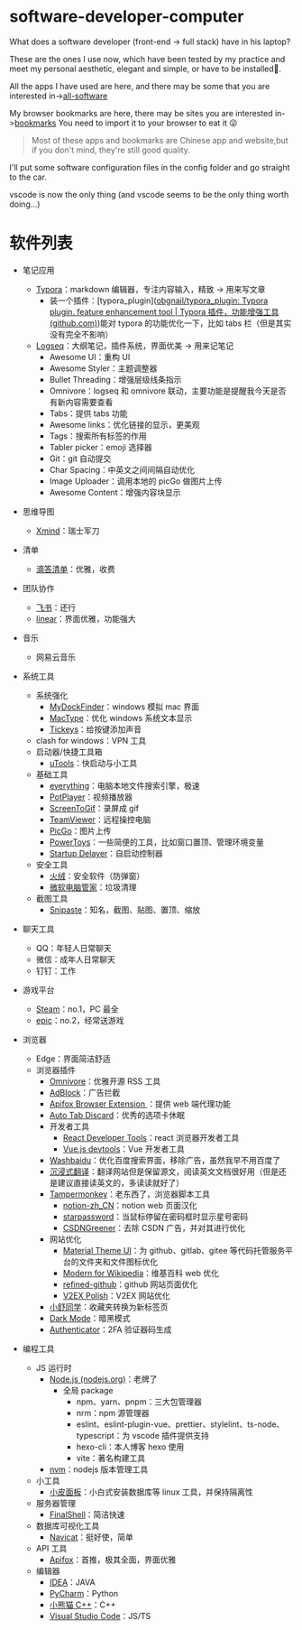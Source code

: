 # software-developer-computer

What does a software developer (front-end -> full stack) have in his laptop?

These are the ones I use now, which have been tested by my practice and meet my personal aesthetic, elegant and simple, or have to be installed🤣.

All the apps I have used are here, and there may be some that you are interested in->[all-software](docs/all-software.md)

My browser bookmarks are here, there may be sites you are interested in->[bookmarks](docs/bookmarks.html) You need to import it to your browser to eat it 😜

> Most of these apps and bookmarks are Chinese app and website,but if you don't mind, they're still good quality.

I'll put some software configuration files in the config folder and go straight to the car.

vscode is now the only thing (and vscode seems to be the only thing worth doing...)

# 软件列表

- 笔记应用

  - [Typora](https://typora.io/)：markdown 编辑器，专注内容输入，精致 -> 用来写文章
    - 装一个插件：[typora_plugin]([obgnail/typora_plugin: Typora plugin. feature enhancement tool | Typora 插件，功能增强工具 (github.com)](https://github.com/obgnail/typora_plugin))能对 typora 的功能优化一下，比如 tabs 栏（但是其实没有完全不影响）
  - [Logseq](https://logseq.com/)：大纲笔记，插件系统，界面优美 -> 用来记笔记
    - Awesome UI：重构 UI
    - Awesome Styler：主题调整器
    - Bullet Threading：增强层级线条指示
    - Omnivore：logseq 和 omnivore 联动，主要功能是提醒我今天是否有新内容需要查看
    - Tabs：提供 tabs 功能
    - Awesome links：优化链接的显示，更美观
    - Tags：搜索所有标签的作用
    - Tabler picker：emoji 选择器
    - Git：git 自动提交
    - Char Spacing：中英文之间间隔自动优化
    - Image Uploader：调用本地的 picGo 做图片上传
    - Awesome Content：增强内容块显示

- 思维导图
  - [Xmind](https://xmind.cn/)：瑞士军刀
- 清单
  - [滴答清单](https://dida365.com)：优雅，收费
- 团队协作
  - [飞书](https://www.feishu.cn/)：还行
  - [linear](https://linear.app/open-project/team/OPE/active)：界面优雅，功能强大
- 音乐
  - 网易云音乐
- 系统工具
  - 系统强化
    - [MyDockFinder](https://www.mydockfinder.com/)：windows 模拟 mac 界面
    - [MacType](https://www.mactype.net/)：优化 windows 系统文本显示
    - [Tickeys](https://www.yingdev.com/projects/tickeys)：给按键添加声音
  - clash for windows：VPN 工具
  - 启动器/快捷工具箱
    - [uTools](https://www.u.tools/)：快启动与小工具
  - 基础工具
    - [everything](https://www.voidtools.com/zh-cn/)：电脑本地文件搜索引擎，极速
    - [PotPlayer](https://potplayer.en.softonic.com/)：视频播放器
    - [ScreenToGif](https://www.screentogif.com/)：录屏成 gif
    - [TeamViewer](https://www.teamviewer.com/apac/)：远程操控电脑
    - [PicGo](https://molunerfinn.com/PicGo/)：图片上传
    - [PowerToys](https://learn.microsoft.com/en-us/windows/powertoys/)：一些简便的工具，比如窗口置顶、管理环境变量
    - [Startup Delayer](https://www.r2.com.au/page/products/show/startup-delayer/)：自启动控制器
  - 安全工具
    - [火绒](https://www.huorong.cn/person5.html)：安全软件（防弹窗）
    - [微软电脑管家](https://pcmanager.microsoft.com/zh-cn)：垃圾清理
  - 截图工具
    - [Snipaste](https://www.snipaste.com/)：知名，截图、贴图、置顶、缩放
- 聊天工具
  - QQ：年轻人日常聊天
  - 微信：成年人日常聊天
  - 钉钉：工作
- 游戏平台
  - [Steam](https://store.steampowered.com/)：no.1，PC 最全
  - [epic](https://store.epicgames.com/en-US/)：no.2，经常送游戏
- 浏览器
  - Edge：界面简洁舒适
  - 浏览器插件
    - [Omnivore](https://omnivore.app/home)：优雅开源 RSS 工具
    - [AdBlock](https://microsoftedge.microsoft.com/addons/detail/adblock-%E2%80%94-%E6%9C%80%E4%BD%B3%E5%B9%BF%E5%91%8A%E6%8B%A6%E6%88%AA%E5%B7%A5%E5%85%B7/ndcileolkflehcjpmjnfbnaibdcgglog)：广告拦截
    - [Apifox Browser Extension ](https://microsoftedge.microsoft.com/addons/detail/apifox-browser-extension/haklpcemfcccpoeaibpbgacinnbfafbl)：提供 web 端代理功能
    - [Auto Tab Discard](https://webextension.org/listing/tab-discard.html)：优秀的选项卡休眠
    - 开发者工具
      - [React Developer Tools](https://microsoftedge.microsoft.com/addons/detail/react-developer-tools/gpphkfbcpidddadnkolkpfckpihlkkil)：react 浏览器开发者工具
      - [Vue.js devtools](https://chromewebstore.google.com/detail/vuejs-devtools/nhdogjmejiglipccpnnnanhbledajbpd)：Vue 开发者工具
    - [Washbaidu](https://microsoftedge.microsoft.com/addons/detail/washbaidu/keleecjcfmdfipfcjlfjghkdedjkpnln)：优化百度搜索界面，移除广告，虽然我早不用百度了
    - [沉浸式翻译](https://immersivetranslate.com/)：翻译网站但是保留源文，阅读英文文档很好用（但是还是建议直接读英文的，多读读就好了）
    - [Tampermonkey](https://www.tampermonkey.net/index.php?browser=chrome&locale=zh)：老东西了，浏览器脚本工具
      - [notion-zh_CN](https://github.com/reamd7/notion-zh_CN)：notion web 页面汉化
      - [starpassword](https://github.com/syhyz1990/starpassword)：当鼠标停留在密码框时显示星号密码
      - [CSDNGreener](https://github.com/adlered/CSDNGreener)：去除 CSDN 广告，并对其进行优化
    - 网站优化
      - [Material Theme UI](https://material-theme.com/)：为 github、gitlab、gitee 等代码托管服务平台的文件夹和文件图标优化
      - [Modern for Wikipedia](https://chromewebstore.google.com/detail/modern-for-wikipedia/emdkdnnopdnajipoapepbeeiemahbjcn)：维基百科 web 优化
      - [refined-github](https://github.com/refined-github/refined-github)：github 网站页面优化
      - [V2EX Polish](https://chromewebstore.google.com/detail/v2ex-polish/onnepejgdiojhiflfoemillegpgpabdm)：V2EX 网站优化
    - [小舒同学](https://xiaoshuapp.com/)：收藏夹转换为新标签页
    - [Dark Mode](https://dark-mode.net/)：暗黑模式
    - [Authenticator](https://authenticator.cc/)：2FA 验证器码生成
- 编程工具
  - JS 运行时
    - [Node.js (nodejs.org)](https://nodejs.org/en)：老牌了
      - 全局 package
        - npm、yarn、pnpm：三大包管理器
        - nrm：npm 源管理器
        - eslint、eslint-plugin-vue、prettier、stylelint、ts-node、typescript：为 vscode 插件提供支持
        - hexo-cli：本人博客 hexo 使用
        - vite：著名构建工具
    - [nvm](https://nvm.uihtm.com/)：nodejs 版本管理工具
  - 小工具
    - [小皮面板](https://www.xp.cn/)：小白式安装数据库等 linux 工具，并保持隔离性
  - 服务器管理
    - [FinalShell](https://www.finalshell.org/)：简洁快速
  - 数据库可视化工具
    - [Navicat](https://navicat.com/en/)：挺好使，简单
  - API 工具
    - [Apifox](https://apifox.com/)：首推，极其全面，界面优雅
  - 编辑器
    - [IDEA](https://www.jetbrains.com/zh-cn/idea/)：JAVA
    - [PyCharm](https://www.jetbrains.com/pycharm/)：Python
    - [小熊猫 C++](https://royqh1979.gitee.io/redpandacpp/)：C++
    - [Visual Studio Code](https://code.visualstudio.com/)：JS/TS
